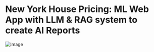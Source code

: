 # New York House Pricing: ML Web App with LLM & RAG system to create AI Reports


![image](https://github.com/user-attachments/assets/36829338-e211-403b-a630-21274e601813)

